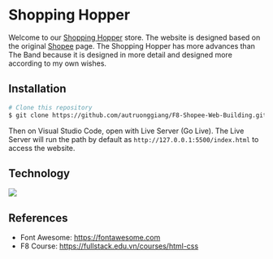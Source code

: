 # Shopping Hopper
Welcome to our [Shopping Hopper](https://autruonggiang.github.io/F8-Shopee-Web-Building/) store. The website is designed based on the original [Shopee](https://shopee.vn/) page. The Shopping Hopper has more advances than The Band because it is designed in more detail and designed more according to my own wishes.

## Installation

```bash
# Clone this repository
$ git clone https://github.com/autruonggiang/F8-Shopee-Web-Building.git

```

Then on Visual Studio Code, open with Live Server (Go Live). The Live Server will run the path by default as `http://127.0.0.1:5500/index.html` to access the website.

## Technology
<a href="https://skillicons.dev">
<img src="https://skillicons.dev/icons?i=html,css,js,git,github,vscode&perline=6" />
</a>

## References
- Font Awesome: https://fontawesome.com
- F8 Course: https://fullstack.edu.vn/courses/html-css
